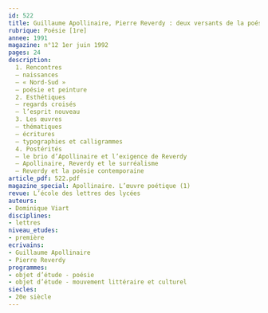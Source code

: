 ```yaml
---
id: 522
title: Guillaume Apollinaire, Pierre Reverdy : deux versants de la poésie nouvelle
rubrique: Poésie [1re]
annee: 1991
magazine: n°12 1er juin 1992
pages: 24
description: 
  1. Rencontres
  – naissances
  – « Nord-Sud »
  – poésie et peinture
  2. Esthétiques
  – regards croisés
  – l’esprit nouveau
  3. Les œuvres
  – thématiques
  – écritures
  – typographies et calligrammes
  4. Postérités
  – le brio d’Apollinaire et l’exigence de Reverdy
  – Apollinaire, Reverdy et le surréalisme
  – Reverdy et la poésie contemporaine
article_pdf: 522.pdf
magazine_special: Apollinaire. L’œuvre poétique (1)
revue: L’école des lettres des lycées
auteurs:
- Dominique Viart
disciplines:
- lettres
niveau_etudes:
- première
ecrivains:
- Guillaume Apollinaire
- Pierre Reverdy
programmes:
- objet d’étude - poésie
- objet d’étude - mouvement littéraire et culturel
siecles:
- 20e siècle
---
```

